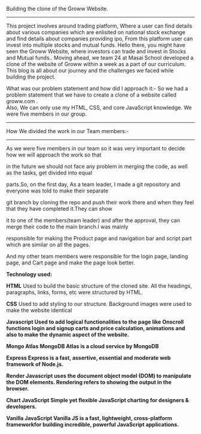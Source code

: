 Building the clone of the Groww Website.
<hr>
This project involves around trading platform, Where a user can find details about various companies which are enlisited on national
stock exchange and find details about companies providing ipo, From this platform user can invest into multiple stocks and mutual funds.
Hello there, you might have seen the Groww Website, where investors can trade and invest in Stocks and Mutual funds..
Moving ahead, we team 24 at Masai School developed a clone of the website of Groww within a week as a part of our curriculum.
This blog is all about our journey and the challenges we faced while building the project.


What was our problem statement and how did I approach it:-
So we had a problem statement that we have to create a clone of a website called groww.com .<br>
Also, We can only use my HTML, CSS, and core JavaScript knowledge. We were five members in our group.

<hr>

How We divided the work in our Team members:-
<hr>
As we were five members in our team so it was very important to decide how we will approach the work so that

in the future we should not face any problem in merging the code, as well as the tasks, get divided into equal

parts.So, on the first day, As a team leader, I made a git repository and everyone was told to make their separate

git branch by cloning the repo and push their work there and when they feel that they have completed it.They can show

it to one of the members(team leader) and after the approval, they can merge their code to the main branch.I was mainly

responsible for making the Product page and navigation bar and script part which are similar on all the pages.

And my other team members were responsible for the login page, landing page, and Cart page and make the page look better.

<b>Technology used:</b>

<b>HTML</b>
Used to build the basic structure of the cloned site. All the headings, paragraphs, links, forms, etc were structured by HTML.

<b>CSS</b>
Used to add styling to our structure. Background images were used to make the website identical

<b>Javascript<b>
Used to add logical functionalities to the page like Onscroll functions login and signup carts
and price calculation, animations and also to make the dynamic aspect of the website.

<b>Mongo Atlas<b>
MongoDB Atlas is a cloud service by MongoDB

<b>Express<b>
Express is a fast, assertive, essential and moderate web framework of Node.js.

<b> Render<b>
Javascript uses the document object model (DOM) to manipulate the DOM elements. Rendering refers to showing the output in the browser. 

<b>Chart JavaScript <b>
Simple yet flexible JavaScript charting for designers & developers.

<b>Vanilla JavaScript<b>
Vanilla JS is a fast, lightweight, cross-platform frameworkfor building incredible, powerful JavaScript applications.




